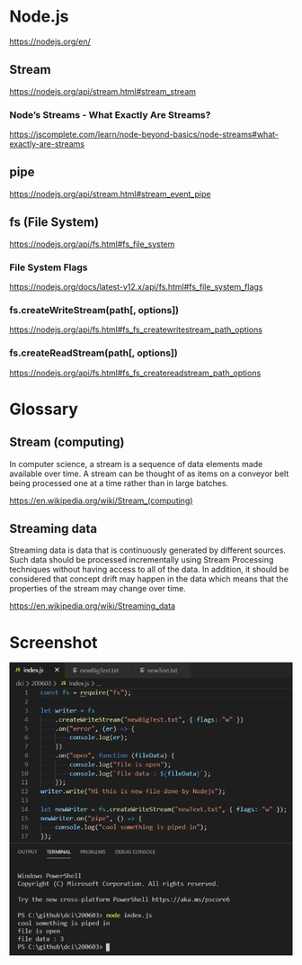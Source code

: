 # Node.js

https://nodejs.org/en/  

## Stream

https://nodejs.org/api/stream.html#stream_stream  

### Node’s Streams - What Exactly Are Streams?

https://jscomplete.com/learn/node-beyond-basics/node-streams#what-exactly-are-streams  

## pipe

https://nodejs.org/api/stream.html#stream_event_pipe  

## fs (File System)

https://nodejs.org/api/fs.html#fs_file_system  

### File System Flags

https://nodejs.org/docs/latest-v12.x/api/fs.html#fs_file_system_flags  

### fs.createWriteStream(path[, options])

https://nodejs.org/api/fs.html#fs_fs_createwritestream_path_options  

### fs.createReadStream(path[, options])

https://nodejs.org/api/fs.html#fs_fs_createreadstream_path_options  

# Glossary

## Stream (computing)

In computer science, a stream is a sequence of data elements made available over time. A stream can be thought of as items on a conveyor belt being processed one at a time rather than in large batches.  

https://en.wikipedia.org/wiki/Stream_(computing)

## Streaming data

Streaming data is data that is continuously generated by different sources. Such data should be processed incrementally using Stream Processing techniques without having access to all of the data. In addition, it should be considered that concept drift may happen in the data which means that the properties of the stream may change over time.  

https://en.wikipedia.org/wiki/Streaming_data

# Screenshot

![screenshot](./img/screenshot.png)